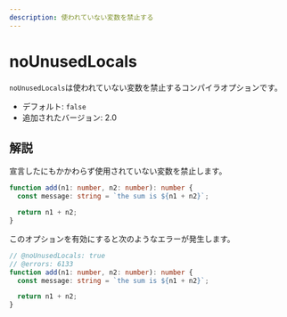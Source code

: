 ```yaml
---
description: 使われていない変数を禁止する
---
```


# noUnusedLocals

`noUnusedLocals`は使われていない変数を禁止するコンパイラオプションです。

- デフォルト: `false`
- 追加されたバージョン: 2.0

## 解説

宣言したにもかかわらず使用されていない変数を禁止します。

```ts twoslash
function add(n1: number, n2: number): number {
  const message: string = `the sum is ${n1 + n2}`;

  return n1 + n2;
}
```

このオプションを有効にすると次のようなエラーが発生します。

```ts twoslash
// @noUnusedLocals: true
// @errors: 6133
function add(n1: number, n2: number): number {
  const message: string = `the sum is ${n1 + n2}`;

  return n1 + n2;
}
```
